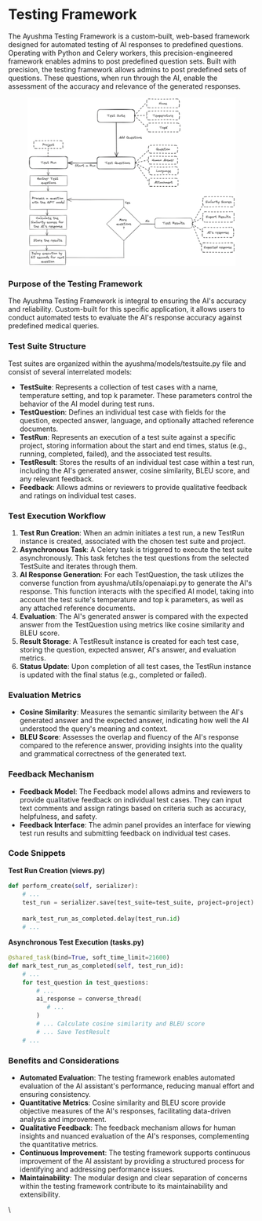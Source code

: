 # Testing Framework

The Ayushma Testing Framework is a custom-built, web-based framework designed for automated testing of AI responses to predefined questions. Operating with Python and Celery workers, this precision-engineered framework enables admins to post predefined question sets. Built with precision, the testing framework allows admins to post predefined sets of questions. These questions, when run through the AI, enable the assessment of the accuracy and relevance of the generated responses.

<figure><img src="../assets/image (6).png" alt="" /><figcaption></figcaption></figure>

### Purpose of the Testing Framework

The Ayushma Testing Framework is integral to ensuring the AI's accuracy and reliability. Custom-built for this specific application, it allows users to conduct automated tests to evaluate the AI's response accuracy against predefined medical queries.

### Test Suite Structure

Test suites are organized within the ayushma/models/testsuite.py file and consist of several interrelated models:

* **TestSuite**: Represents a collection of test cases with a name, temperature setting, and top k parameter. These parameters control the behavior of the AI model during test runs.
* **TestQuestion**: Defines an individual test case with fields for the question, expected answer, language, and optionally attached reference documents.
* **TestRun**: Represents an execution of a test suite against a specific project, storing information about the start and end times, status (e.g., running, completed, failed), and the associated test results.
* **TestResult**: Stores the results of an individual test case within a test run, including the AI's generated answer, cosine similarity, BLEU score, and any relevant feedback.
* **Feedback**: Allows admins or reviewers to provide qualitative feedback and ratings on individual test cases.

### Test Execution Workflow

1. **Test Run Creation**: When an admin initiates a test run, a new TestRun instance is created, associated with the chosen test suite and project.
2. **Asynchronous Task**: A Celery task is triggered to execute the test suite asynchronously. This task fetches the test questions from the selected TestSuite and iterates through them.
3. **AI Response Generation**: For each TestQuestion, the task utilizes the converse function from ayushma/utils/openaiapi.py to generate the AI's response. This function interacts with the specified AI model, taking into account the test suite's temperature and top k parameters, as well as any attached reference documents.
4. **Evaluation**: The AI's generated answer is compared with the expected answer from the TestQuestion using metrics like cosine similarity and BLEU score.
5. **Result Storage**: A TestResult instance is created for each test case, storing the question, expected answer, AI's answer, and evaluation metrics.
6. **Status Update**: Upon completion of all test cases, the TestRun instance is updated with the final status (e.g., completed or failed).

### Evaluation Metrics

* **Cosine Similarity**: Measures the semantic similarity between the AI's generated answer and the expected answer, indicating how well the AI understood the query's meaning and context.
* **BLEU Score**: Assesses the overlap and fluency of the AI's response compared to the reference answer, providing insights into the quality and grammatical correctness of the generated text.

### Feedback Mechanism

* **Feedback Model**: The Feedback model allows admins and reviewers to provide qualitative feedback on individual test cases. They can input text comments and assign ratings based on criteria such as accuracy, helpfulness, and safety.
* **Feedback Interface**: The admin panel provides an interface for viewing test run results and submitting feedback on individual test cases.

### Code Snippets

**Test Run Creation (views.py)**

```python
def perform_create(self, serializer):
    # ... 
    test_run = serializer.save(test_suite=test_suite, project=project)
    
    mark_test_run_as_completed.delay(test_run.id)
    # ...
```

**Asynchronous Test Execution (tasks.py)**

```python
@shared_task(bind=True, soft_time_limit=21600)
def mark_test_run_as_completed(self, test_run_id):
    # ...
    for test_question in test_questions:
        # ...
        ai_response = converse_thread(
           # ... 
        )
        # ... Calculate cosine similarity and BLEU score
        # ... Save TestResult
    # ...
```

### Benefits and Considerations

* **Automated Evaluation**: The testing framework enables automated evaluation of the AI assistant's performance, reducing manual effort and ensuring consistency.
* **Quantitative Metrics**: Cosine similarity and BLEU score provide objective measures of the AI's responses, facilitating data-driven analysis and improvement.
* **Qualitative Feedback**: The feedback mechanism allows for human insights and nuanced evaluation of the AI's responses, complementing the quantitative metrics.
* **Continuous Improvement**: The testing framework supports continuous improvement of the AI assistant by providing a structured process for identifying and addressing performance issues.
* **Maintainability**: The modular design and clear separation of concerns within the testing framework contribute to its maintainability and extensibility.

\

